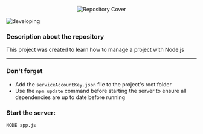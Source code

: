 <p align="center">
  <img src="https://github.com/gabrielsoaresceravolo/Project-NODE/assets/132103393/a52ba2da-55eb-496a-9f3c-50b73e82a28a" alt="Repository Cover">
</p>

![developing](http://img.shields.io/static/v1?label=STATUS&message=DEVELOPING&color=yellow&style=for-the-badge)

### Description about the repository

This project was created to learn how to manage a project with Node.js

<hr>

### Don't forget

- Add the `serviceAccountKey.json` file to the project's root folder
- Use the `npm update` command before starting the server to ensure all dependencies are up to date before running

### Start the server:
```bash
NODE app.js

